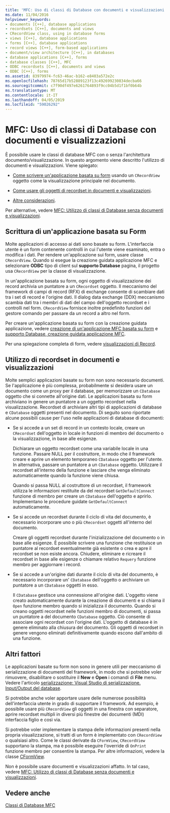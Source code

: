 ```yaml
---
title: 'MFC: Uso di classi di Database con documenti e visualizzazioni'
ms.date: 11/04/2016
helpviewer_keywords:
- documents [C++], database applications
- recordsets [C++], documents and views
- CRecordView class, using in database forms
- views [C++], database applications
- forms [C++], database applications
- record views [C++], form-based applications
- document/view architecture [C++], in databases
- database applications [C++], forms
- database classes [C++], MFC
- ODBC recordsets [C++], documents and views
- ODBC [C++], forms
ms.assetid: 83979974-fc63-46ac-b162-e8403a572e2c
ms.openlocfilehash: 78765d17b52889123f13c492699230834decba66
ms.sourcegitcommit: c7f90df497e6261764893f9cc04b5d1f1bf0b64b
ms.translationtype: MT
ms.contentlocale: it-IT
ms.lasthandoff: 04/05/2019
ms.locfileid: "59026292"
---
```

# <a name="mfc-using-database-classes-with-documents-and-views"></a>MFC: Uso di classi di Database con documenti e visualizzazioni

È possibile usare le classi di database MFC con o senza l'architettura documento/visualizzazione. In questo argomento viene descritto l'utilizzo di documenti e visualizzazioni. Viene spiegato:

- [Come scrivere un'applicazione basata su form](#_core_writing_a_form.2d.based_application) usando un `CRecordView` oggetto come la visualizzazione principale nel documento.

- [Come usare gli oggetti di recordset in documenti e visualizzazioni](#_core_using_recordsets_in_documents_and_views).

- [Altre considerazioni](#_core_other_factors).

Per alternative, vedere [MFC: Utilizzo di classi di Database senza documenti e visualizzazioni](../data/mfc-using-database-classes-without-documents-and-views.md).

##  <a name="_core_writing_a_form.2d.based_application"></a> Scrittura di un'applicazione basata su Form

Molte applicazioni di accesso ai dati sono basate su form. L'interfaccia utente è un form contenente controlli in cui l'utente viene esaminato, entra o modifica i dati. Per rendere un'applicazione sui form, usare classe `CRecordView`. Quando si esegue la creazione guidata applicazione MFC e selezionare **ODBC** tipo di client sul **supporto Database** pagina, il progetto usa `CRecordView` per la classe di visualizzazione.

In un'applicazione basata su form, ogni oggetto di visualizzazione dei record archivia un puntatore a un `CRecordset` oggetto. Il meccanismo del framework di campi di record (RFX) di exchange consente di scambiare dati tra i set di record e l'origine dati. Il dialog data exchange (DDX) meccanismo scambia dati tra i membri di dati del campo dell'oggetto recordset e i controlli nel form. `CRecordView` fornisce inoltre predefinito funzioni del gestore comando per passare da un record a altro nel form.

Per creare un'applicazione basata su form con la creazione guidata applicazione, vedere [creazione di un'applicazione MFC basata su form](../mfc/reference/creating-a-forms-based-mfc-application.md) e [supporto Database, creazione guidata applicazione MFC](../mfc/reference/database-support-mfc-application-wizard.md).

Per una spiegazione completa di form, vedere [visualizzazioni di Record](../data/record-views-mfc-data-access.md).

##  <a name="_core_using_recordsets_in_documents_and_views"></a> Utilizzo di recordset in documenti e visualizzazioni

Molte semplici applicazioni basate su form non sono necessario documenti. Se l'applicazione è più complessa, probabilmente si desidera usare un documento come un proxy per il database, per memorizzare un `CDatabase` oggetto che si connette all'origine dati. Le applicazioni basata su form archiviano in genere un puntatore a un oggetto recordset nella visualizzazione. Recordset di archiviare altri tipi di applicazioni di database e `CDatabase` oggetti presenti nel documento. Di seguito sono riportate alcune possibili cause per l'uso nelle applicazioni di database di documenti:

- Se si accede a un set di record in un contesto locale, creare un `CRecordset` dell'oggetto in locale in funzioni di membro del documento o la visualizzazione, in base alle esigenze.

   Dichiarare un oggetto recordset come una variabile locale in una funzione. Passare NULL per il costruttore, in modo che il framework creare e aprire un elemento temporaneo `CDatabase` oggetto per l'utente. In alternativa, passare un puntatore a un `CDatabase` oggetto. Utilizzare il recordset all'interno della funzione e lasciare che venga eliminato automaticamente quando la funzione viene chiusa.

   Quando si passa NULL al costruttore di un recordset, il framework utilizza le informazioni restituite da del recordset `GetDefaultConnect` funzione di membro per creare un `CDatabase` dell'oggetto e aprirlo. Implementano le procedure guidate `GetDefaultConnect` automaticamente.

- Se si accede un recordset durante il ciclo di vita del documento, è necessario incorporare uno o più `CRecordset` oggetti all'interno del documento.

   Creare gli oggetti recordset durante l'inizializzazione del documento o in base alle esigenze. È possibile scrivere una funzione che restituisce un puntatore al recordset eventualmente già esistente o crea e apre il recordset se non esiste ancora. Chiudere, eliminare e ricreare il recordset in base alle esigenze o chiamare relativo `Requery` funzione membro per aggiornare i record.

- Se si accede a un'origine dati durante il ciclo di vita del documento, è necessario incorporare un' `CDatabase` dell'oggetto o archiviare un puntatore a un `CDatabase` oggetti in esso.

   Il `CDatabase` gestisce una connessione all'origine dati. L'oggetto viene creato automaticamente durante la creazione di documenti e si chiama il `Open` funzione membro quando si inizializza il documento. Quando si creano oggetti recordset nelle funzioni membro di documenti, si passa un puntatore a del documento `CDatabase` oggetto. Ciò consente di associare ogni recordset con l'origine dati. L'oggetto di database è in genere eliminato alla chiusura del documento. Gli oggetti di recordset in genere vengono eliminati definitivamente quando escono dall'ambito di una funzione.

##  <a name="_core_other_factors"></a> Altri fattori

Le applicazioni basate su form non sono in genere utili per meccanismo di serializzazione di documenti del framework, in modo che si potrebbe voler rimuovere, disabilitare o sostituire il **New** e **Open** i comandi di **File** menu. Vedere l'articolo [serializzazione: Visual Studio di serializzazione. Input/Output del database](../mfc/serialization-serialization-vs-database-input-output.md).

Si potrebbe anche voler apportare usare delle numerose possibilità dell'interfaccia utente in grado di supportare il framework. Ad esempio, è possibile usare più `CRecordView` gli oggetti in una finestra con separatore, aprire recordset multipli in diversi più finestre dei documenti (MDI) interfaccia figlio e così via.

Si potrebbe voler implementare la stampa delle informazioni presenti nella propria visualizzazione, si tratti di un form è implementato con `CRecordView` o qualsiasi altro. Come le classi derivate da `CFormView`, `CRecordView` supportano la stampa, ma è possibile eseguire l'override di `OnPrint` funzione membro per consentire la stampa. Per altre informazioni, vedere la classe [CFormView](../mfc/reference/cformview-class.md).

Non è possibile usare documenti e visualizzazioni affatto. In tal caso, vedere [MFC: Utilizzo di classi di Database senza documenti e visualizzazioni](../data/mfc-using-database-classes-without-documents-and-views.md).

## <a name="see-also"></a>Vedere anche

[Classi di Database MFC](../data/mfc-database-classes-odbc-and-dao.md)